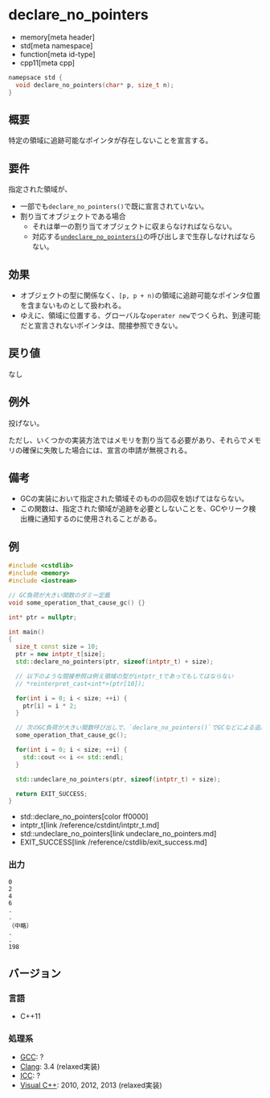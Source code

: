 # declare_no_pointers
* memory[meta header]
* std[meta namespace]
* function[meta id-type]
* cpp11[meta cpp]

```cpp
namepsace std {
  void declare_no_pointers(char* p, size_t n);
}
```

## 概要
特定の領域に追跡可能なポインタが存在しないことを宣言する。


## 要件
指定された領域が、

- 一部でも`declare_no_pointers()`で既に宣言されていない。
- 割り当てオブジェクトである場合
    - それは単一の割り当てオブジェクトに収まらなければならない。
    - 対応する[`undeclare_no_pointers()`](undeclare_no_pointers.md)の呼び出しまで生存しなければならない。


## 効果
- オブジェクトの型に関係なく、`[p, p + n)`の領域に追跡可能なポインタ位置を含まないものとして扱われる。
- ゆえに、領域に位置する、グローバルな`operater new`でつくられ、到達可能だと宣言されないポインタは、間接参照できない。


## 戻り値
なし


## 例外
投げない。

ただし、いくつかの実装方法ではメモリを割り当てる必要があり、それらでメモリの確保に失敗した場合には、宣言の申請が無視される。


## 備考
- GCの実装において指定された領域そのものの回収を妨げてはならない。
- この関数は、指定された領域が追跡を必要としないことを、GCやリーク検出機に通知するのに使用されることがある。


## 例
```cpp example
#include <cstdlib>
#include <memory>
#include <iostream>

// GC負荷が大きい関数のダミー定義
void some_operation_that_cause_gc() {}

int* ptr = nullptr;

int main()
{
  size_t const size = 10;
  ptr = new intptr_t[size];
  std::declare_no_pointers(ptr, sizeof(intptr_t) + size);

  // 以下のような間接参照は例え領域の型がintptr_tであってもしてはならない
  // *reinterpret_cast<int*>(ptr[10]);

  for(int i = 0; i < size; ++i) {
    ptr[i] = i * 2;
  }

  // 次のGC負荷が大きい関数呼び出しで、`declare_no_pointers()`でGCなどによる追跡が若干軽くなる
  some_operation_that_cause_gc();

  for(int i = 0; i < size; ++i) {
    std::cout << i << std::endl;
  }

  std::undeclare_no_pointers(ptr, sizeof(intptr_t) + size);

  return EXIT_SUCCESS;
}
```
* std::declare_no_pointers[color ff0000]
* intptr_t[link /reference/cstdint/intptr_t.md]
* std::undeclare_no_pointers[link undeclare_no_pointers.md]
* EXIT_SUCCESS[link /reference/cstdlib/exit_success.md]

### 出力
```
0
2
4
6
.
.
（中略）
.
.
198
```

## バージョン
### 言語
- C++11

### 処理系
- [GCC](/implementation.md#gcc): ?
- [Clang](/implementation.md#clang): 3.4 (relaxed実装)
- [ICC](/implementation.md#icc): ?
- [Visual C++](/implementation.md#visual_cpp): 2010, 2012, 2013 (relaxed実装)
